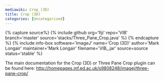 ```yaml
---
mediawiki: Crop_(3D)
title: Crop (3D)
categories: [Uncategorized]
---
```



{% capture source%}
{% include github org='fiji' repo='VIB' branch='master' source='stacks/Three_Pane_Crop.java' %}
{% endcapture %}
{% include info-box software='ImageJ' name='Crop (3D)' author='Mark Longair' maintainer='Mark Longair' filename='VIB\_.jar' source=source status='stable' %}

The main documentation for the Crop (3D) or Three Pane Crop plugin can be found here: http://homepages.inf.ed.ac.uk/s9808248/imagej/three-pane-crop/


